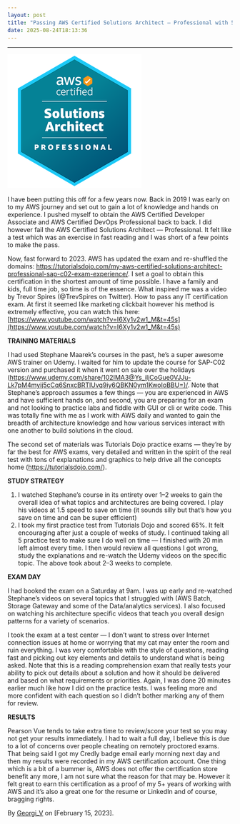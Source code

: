 ```yaml
---
layout: post
title: "Passing AWS Certified Solutions Architect — Professional with 5 weeks of prep"
date: 2025-08-24T18:13:36
---
```


* * *

![](/assets/images/passing-aws-certified-solutions-architect-professional-with-5-weeks-of-prep-0.png)

I have been putting this off for a few years now. Back in 2019 I was early on to my AWS journey and set out to gain a lot of knowledge and hands on experience. I pushed myself to obtain the AWS Certified Developer Associate and AWS Certified DevOps Professional back to back. I did however fail the AWS Certified Solutions Architect — Professional. It felt like a test which was an exercise in fast reading and I was short of a few points to make the pass.

Now, fast forward to 2023. AWS has updated the exam and re-shuffled the domains: <https://tutorialsdojo.com/my-aws-certified-solutions-architect-professional-sap-c02-exam-experience/>. I set a goal to obtain this certification in the shortest amount of time possible. I have a family and kids, full time job, so time is of the essence. What inspired me was a video by Trevor Spires (@TrevSpires on Twitter). How to pass any IT certification exam. At first it seemed like marketing clickbait however his method is extremely effective, you can watch this here: [https://www.youtube.com/watch?v=I6Xy1v2w1_M&t=45s](https://www.youtube.com/watch?v=I6Xy1v2w1_M&t=45s)

**TRAINING MATERIALS**

I had used Stephane Maarek’s courses in the past, he’s a super awesome AWS trainer on Udemy. I waited for him to update the course for SAP-C02 version and purchased it when it went on sale over the holidays ([https://www.udemy.com/share/102IMA3@Ys_iljCoGue0VJJu-Lk7pM4myij5cCq6SnxcBRTlUvq9iy6QBKN0ym1KwoIoBBU=)/](https://www.udemy.com/share/102IMA3@Ys_iljCoGue0VJJu-Lk7pM4myij5cCq6SnxcBRTlUvq9iy6QBKN0ym1KwoIoBBU=/). Note that Stephane’s approach assumes a few things — you are experienced in AWS and have sufficient hands on, and second, you are preparing for an exam and not looking to practice labs and fiddle with GUI or cli or write code. This was totally fine with me as I work with AWS daily and wanted to gain the breadth of architecture knowledge and how various services interact with one another to build solutions in the cloud.

The second set of materials was Tutorials Dojo practice exams — they’re by far the best for AWS exams, very detailed and written in the spirit of the real test with tons of explanations and graphics to help drive all the concepts home (<https://tutorialsdojo.com/>).

**STUDY STRATEGY**

  1. I watched Stephane’s course in its entirety over 1–2 weeks to gain the overall idea of what topics and architectures are being covered. I play his videos at 1.5 speed to save on time (it sounds silly but that’s how you save on time and can be super efficient)
  2. I took my first practice test from Tutorials Dojo and scored 65%. It felt encouraging after just a couple of weeks of study. I continued taking all 5 practice test to make sure I do well on time — I finished with 20 min left almost every time. I then would review all questions I got wrong, study the explanations and re-watch the Udemy videos on the specific topic. The above took about 2–3 weeks to complete.



**EXAM DAY**

I had booked the exam on a Saturday at 9am. I was up early and re-watched Stephane’s videos on several topics that I struggled with (AWS Batch, Storage Gateway and some of the Data/analytics services). I also focused on watching his architecture specific videos that teach you overall design patterns for a variety of scenarios.

I took the exam at a test center — I don’t want to stress over Internet connection issues at home or worrying that my cat may enter the room and ruin everything. I was very comfortable with the style of questions, reading fast and picking out key elements and details to understand what is being asked. Note that this is a reading comprehension exam that really tests your ability to pick out details about a solution and how it should be delivered and based on what requirements or priorities. Again, I was done 20 minutes earlier much like how I did on the practice tests. I was feeling more and more confident with each question so I didn’t bother marking any of them for review.

**RESULTS**

Pearson Vue tends to take extra time to review/score your test so you may not get your results immediately. I had to wait a full day, I believe this is due to a lot of concerns over people cheating on remotely proctored exams. That being said I got my Credly badge email early morning next day and then my results were recorded in my AWS certification account. One thing which is a bit of a bummer is, AWS does not offer the certification store benefit any more, I am not sure what the reason for that may be. However it felt great to earn this certification as a proof of my 5+ years of working with AWS and it’s also a great one for the resume or LinkedIn and of course, bragging rights.

By [Georgi_V](https://www.linkedin.com/in/gvoden/) on [February 15, 2023].
